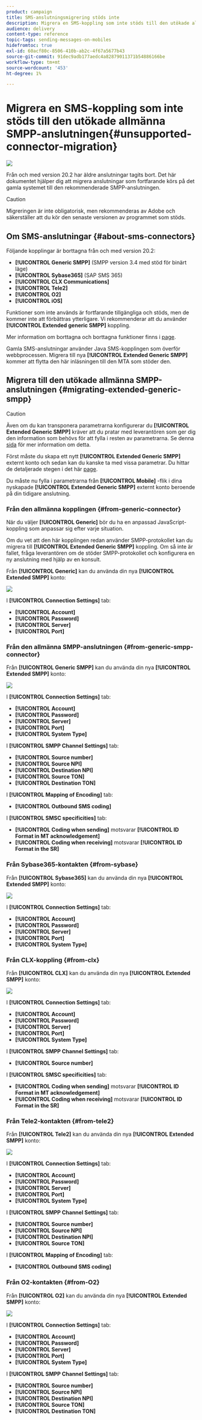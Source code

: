 ```yaml
---
product: campaign
title: SMS-anslutningsmigrering stöds inte
description: Migrera en SMS-koppling som inte stöds till den utökade allmänna SMPP-anslutningen
audience: delivery
content-type: reference
topic-tags: sending-messages-on-mobiles
hidefromtoc: true
exl-id: 60acf80c-8506-410b-ab2c-4f67a5677b43
source-git-commit: 91dec9adb177aedc4a82879011371b54886166be
workflow-type: tm+mt
source-wordcount: '453'
ht-degree: 1%

---
```


# Migrera en SMS-koppling som inte stöds till den utökade allmänna SMPP-anslutningen{#unsupported-connector-migration}

![](../../assets/v7-only.svg)

Från och med version 20.2 har äldre anslutningar tagits bort. Det här dokumentet hjälper dig att migrera anslutningar som fortfarande körs på det gamla systemet till den rekommenderade SMPP-anslutningen.

>[!CAUTION]
>
>Migreringen är inte obligatorisk, men rekommenderas av Adobe och säkerställer att du kör den senaste versionen av programmet som stöds.

## Om SMS-anslutningar {#about-sms-connectors}

Följande kopplingar är borttagna från och med version 20.2:

* **[!UICONTROL Generic SMPP]** (SMPP version 3.4 med stöd för binärt läge)
* **[!UICONTROL Sybase365]** (SAP SMS 365)
* **[!UICONTROL CLX Communications]**
* **[!UICONTROL Tele2]**
* **[!UICONTROL O2]**
* **[!UICONTROL iOS]**

Funktioner som inte används är fortfarande tillgängliga och stöds, men de kommer inte att förbättras ytterligare. Vi rekommenderar att du använder **[!UICONTROL Extended generic SMPP]** koppling.

Mer information om borttagna och borttagna funktioner finns i [page](../../rn/using/deprecated-features.md).

Gamla SMS-anslutningar använder Java SMS-kopplingen som överför webbprocessen. Migrera till nya **[!UICONTROL Extended Generic SMPP]** kommer att flytta den här inläsningen till den MTA som stöder den.

## Migrera till den utökade allmänna SMPP-anslutningen {#migrating-extended-generic-smpp}

>[!CAUTION]
>
>Även om du kan transponera parametrarna konfigurerar du **[!UICONTROL Extended Generic SMPP]** kräver att du pratar med leverantören som ger dig den information som behövs för att fylla i resten av parametrarna. Se denna [sida](sms-protocol.md) för mer information om detta.

Först måste du skapa ett nytt **[!UICONTROL Extended Generic SMPP]** externt konto och sedan kan du kanske ta med vissa parametrar. Du hittar de detaljerade stegen i det här [page](sms-set-up.md#creating-an-smpp-external-account).

Du måste nu fylla i parametrarna från **[!UICONTROL Mobile]** -flik i dina nyskapade **[!UICONTROL Extended Generic SMPP]** externt konto beroende på din tidigare anslutning.

### Från den allmänna kopplingen {#from-generic-connector}

När du väljer **[!UICONTROL Generic]** bör du ha en anpassad JavaScript-koppling som anpassar sig efter varje situation.

Om du vet att den här kopplingen redan använder SMPP-protokollet kan du migrera till **[!UICONTROL Extended Generic SMPP]** koppling. Om så inte är fallet, fråga leverantören om de stöder SMPP-protokollet och konfigurera en ny anslutning med hjälp av en konsult.

Från **[!UICONTROL Generic]** kan du använda din nya **[!UICONTROL Extended SMPP]** konto:

![](assets/smpp_generic.png)

I **[!UICONTROL Connection Settings]** tab:

* **[!UICONTROL Account]**
* **[!UICONTROL Password]**
* **[!UICONTROL Server]**
* **[!UICONTROL Port]**

### Från den allmänna SMPP-anslutningen {#from-generic-smpp-connector}

Från **[!UICONTROL Generic SMPP]** kan du använda din nya **[!UICONTROL Extended SMPP]** konto:

![](assets/smpp_generic_2.png)

I **[!UICONTROL Connection Settings]** tab:

* **[!UICONTROL Account]**
* **[!UICONTROL Password]**
* **[!UICONTROL Server]**
* **[!UICONTROL Port]**
* **[!UICONTROL System Type]**

I **[!UICONTROL SMPP Channel Settings]** tab:

* **[!UICONTROL Source number]**
* **[!UICONTROL Source NPI]**
* **[!UICONTROL Destination NPI]**
* **[!UICONTROL Source TON]**
* **[!UICONTROL Destination TON]**

I **[!UICONTROL Mapping of Encoding]** tab:

* **[!UICONTROL Outbound SMS coding]**

I **[!UICONTROL SMSC specificities]** tab:

* **[!UICONTROL Coding when sending]** motsvarar **[!UICONTROL ID Format in MT acknowledgement]**
* **[!UICONTROL Coding when receiving]** motsvarar **[!UICONTROL ID Format in the SR]**

### Från Sybase365-kontakten {#from-sybase}

Från **[!UICONTROL Sybase365]** kan du använda din nya **[!UICONTROL Extended SMPP]** konto:

![](assets/smpp_3.png)

I **[!UICONTROL Connection Settings]** tab:

* **[!UICONTROL Account]**
* **[!UICONTROL Password]**
* **[!UICONTROL Server]**
* **[!UICONTROL Port]**
* **[!UICONTROL System Type]**

### Från CLX-koppling {#from-clx}

Från **[!UICONTROL CLX]** kan du använda din nya **[!UICONTROL Extended SMPP]** konto:

![](assets/smpp_4.png)

I **[!UICONTROL Connection Settings]** tab:

* **[!UICONTROL Account]**
* **[!UICONTROL Password]**
* **[!UICONTROL Server]**
* **[!UICONTROL Port]**
* **[!UICONTROL System Type]**

I **[!UICONTROL SMPP Channel Settings]** tab:

* **[!UICONTROL Source number]**

I **[!UICONTROL SMSC specificities]** tab:

* **[!UICONTROL Coding when sending]** motsvarar **[!UICONTROL ID Format in MT acknowledgement]**
* **[!UICONTROL Coding when receiving]** motsvarar **[!UICONTROL ID Format in the SR]**

### Från Tele2-kontakten {#from-tele2}

Från **[!UICONTROL Tele2]** kan du använda din nya **[!UICONTROL Extended SMPP]** konto:

![](assets/smpp_6.png)

I **[!UICONTROL Connection Settings]** tab:

* **[!UICONTROL Account]**
* **[!UICONTROL Password]**
* **[!UICONTROL Server]**
* **[!UICONTROL Port]**
* **[!UICONTROL System Type]**

I **[!UICONTROL SMPP Channel Settings]** tab:

* **[!UICONTROL Source number]**
* **[!UICONTROL Source NPI]**
* **[!UICONTROL Destination NPI]**
* **[!UICONTROL Source TON]**

I **[!UICONTROL Mapping of Encoding]** tab:

* **[!UICONTROL Outbound SMS coding]**

### Från O2-kontakten {#from-O2}

Från **[!UICONTROL O2]** kan du använda din nya **[!UICONTROL Extended SMPP]** konto:

![](assets/smpp_5.png)

I **[!UICONTROL Connection Settings]** tab:

* **[!UICONTROL Account]**
* **[!UICONTROL Password]**
* **[!UICONTROL Server]**
* **[!UICONTROL Port]**
* **[!UICONTROL System Type]**

I **[!UICONTROL SMPP Channel Settings]** tab:

* **[!UICONTROL Source number]**
* **[!UICONTROL Source NPI]**
* **[!UICONTROL Destination NPI]**
* **[!UICONTROL Source TON]**
* **[!UICONTROL Destination TON]**
